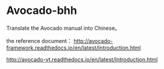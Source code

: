 # Avocado-bhh

Translate the Avocado manual into Chinese。


the reference document：
  http://avocado-framework.readthedocs.io/en/latest/Introduction.html
  
  http://avocado-vt.readthedocs.io/en/latest/Introduction.html
